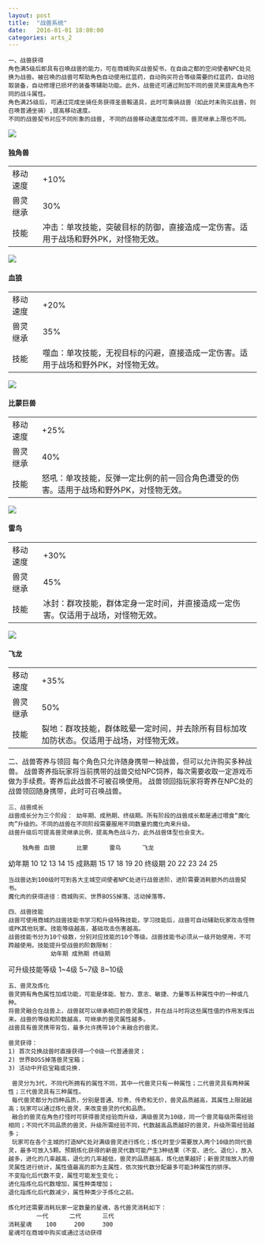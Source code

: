 ```yaml
---
layout: post
title:  "战兽系统"
date:   2016-01-01 18:00:00
categories: arts_2
---
```


<div class="post-content">	
<p>

	一、战兽获得
	角色满5级后即具有召唤战兽的能力，可在商城购买战兽契书，在自由之都的空间使者NPC处兑换为战兽。被召唤的战兽可帮助角色自动使用红蓝药，自动购买符合等级需要的红蓝药，自动拾取装备，自动修理已损坏的装备等辅助功能。此外，战兽还可通过附加不同的兽灵来提高角色不同的战斗属性。	
	角色满25级后，可通过完成坐骑任务获得圣兽鞍道具，此时可乘骑战兽（如此时未购买战兽，则召唤普通坐骑）,提高移动速度。
	不同的战兽契书对应不同形象的战兽, 不同的战兽移动速度加成不同，兽灵继承上限也不同。
</p>

<div class="align-center">
	<img src="/images/arts/horse1.jpg">
	<h4>独角兽</h4>
	<table>
		<tr><td>移动速度</td><td>+10%</td></tr>
		<tr><td>兽灵继承</td><td>30%</td></tr>
		<tr><td>技能</td><td>冲击：单攻技能，突破目标的防御，直接造成一定伤害。适用于战场和野外PK，对怪物无效。</td></tr>
	</table>
</div>

<div class="align-center">	
	<img src="/images/arts/horse2.jpg">
	<h4>血狼</h4>
	<table>
		<tr><td>移动速度</td><td>+20%</td></tr>
		<tr><td>兽灵继承</td><td>35%</td></tr>
		<tr><td>技能</td><td>噬血：单攻技能，无视目标的闪避，直接造成一定伤害。适用于战场和野外PK，对怪物无效。</td></tr>
	</table>
</div>

<div class="align-center">	
	<img src="/images/arts/horse3.jpg">
	<h4>比蒙巨兽</h4> 
	<table>
		<tr><td>移动速度</td><td>+25%</td></tr>
		<tr><td>兽灵继承</td><td>40%</td></tr>
		<tr><td>技能</td><td>怒吼：单攻技能，反弹一定比例的前一回合角色遭受的伤害。适用于战场和野外PK，对怪物无效。</td></tr>
	</table>
</div>

<div class="align-center">	
	<img src="/images/arts/horse4.jpg">
	<h4>雷鸟</h4> 
	<table>
		<tr><td>移动速度</td><td>+30%</td></tr>
		<tr><td>兽灵继承</td><td>45%</td></tr>
		<tr><td>技能</td><td>冰封：群攻技能，群体定身一定时间，并直接造成一定伤害。仅适用于战场，对怪物无效。</td></tr>
	</table>
</div>

<div class="align-center">	
	<img src="/images/arts/horse5.jpg">
	<h4>飞龙</h4> 
	<table>
		<tr><td>移动速度</td><td>+35%</td></tr>
		<tr><td>兽灵继承</td><td>50%</td></tr>
		<tr><td>技能</td><td>裂地：群攻技能，群体眩晕一定时间，并去除所有目标加攻加防状态。仅适用于战场，对怪物无效。</td></tr>
	</table>
</div>


<p>
	二、战兽寄养与领回
	每个角色只允许随身携带一种战兽，但可以允许购买多种战兽。
	战兽寄养指玩家将当前携带的战兽交给NPC饲养，每次需要收取一定游戏币做为手续费。寄养后此战兽不可被召唤使用。
	战兽领回指玩家将寄养在NPC处的战兽领回随身携带，此时可召唤战兽。

	三、战兽成长
	战兽成长分为三个阶段： 幼年期、成熟期、终级期。所有阶段的战兽成长都是通过喂食“魔化肉”升级的。不同的战兽在不同阶段需要服用不同数量的魔化肉来升级。
	战兽升级后可提高兽灵继承比例，提高角色战斗力，此外战兽体型也会变大。
	
		独角兽	血狼		比蒙		雷鸟		飞龙
幼年期 	10		12		13		14		15
成熟期 	15		17		18		19		20
终级期 	20		22		23		24		25

	当战兽达到100级时可到各大主城空间使者NPC处进行战兽进阶，进阶需要消耗额外的战兽契书。
	魔化肉的获得途径：商城购买、世界BOSS掉落、活动掉落等。

	四、战兽技能
	战兽可使用商城的战兽技能书学习和升级特殊技能，学习技能后，战兽可自动辅助玩家攻击怪物或PK其他玩家。技能等级越高，基础攻击伤害越高。
	战兽技能书分为10个级数，分别对应技能的10个等级。战兽技能书必须从一级开始使用，不可跨越使用。技能提升受战兽的阶数限制：
				幼年期	成熟期	终级期
可升级技能等级	1~4级	5~7级	8~10级

	五、兽灵及炼化
	兽灵拥有角色属性加成功能，可能是体能、智力、意志、敏捷、力量等五种属性中的一种或几种。
	将兽灵融合在战兽上，战兽就可以继承相应的兽灵属性，并在战斗时将这些属性值的作用发挥出来。战兽的等级和阶数越高，可继承的兽灵属性越多。
	战兽具有兽灵携带背包，最多允许携带10个未融合的兽灵。
	
	兽灵获得： 
	1) 首次兑换战兽时直接获得一个0级一代普通兽灵；
	2) 世界BOSS掉落兽灵宝箱；
	3) 活动中开启宝箱或兑换.

	 兽灵分为3代，不同代所拥有的属性不同，其中一代兽灵只有一种属性；二代兽灵具有两种属性；三代兽灵具有三种属性。
	 每代兽灵都分为四种品质，分别是普通、珍贵、传奇和无价，兽灵品质越高，其属性上限就越高；玩家可以通过炼化兽灵，来改变兽灵的代和品质。
	 融合的兽灵在角色打怪时可获得兽灵经验而升级，满级兽灵为10级，同一个兽灵每级所需经验相同；不同代不同品质的兽灵，升级所需经验不同，代数越高品质越好的兽灵，升级所需经验越多；
	 玩家可在各个主城的打造NPC处对满级兽灵进行炼化；炼化时至少需要放入两个10级的同代兽灵，最多可放入5颗。预期炼化获得的新兽灵代数可能产生3种结果（不变、进化、退化），放入越多，进化的几率越高，退化的几率越低，兽灵的品质越高，炼化结果越好；新兽灵按放入的兽灵属性进行统计，属性值最高的即为主属性，依次按代数分配最多可能3种属性的排序。
	不变指化后代数不变，属性可能发生变化；
	进化指炼化后代数增加，属性种类增加；
	退化指炼化后代数减少，属性种类少于炼化之前。
	
	炼化时还需要消耗玩家一定数量的星魂，各代兽灵消耗如下：
			一代		二代		三代
	消耗星魂	100		200		300
	星魂可在商城中购买或通过活动获得


</p>

</div>